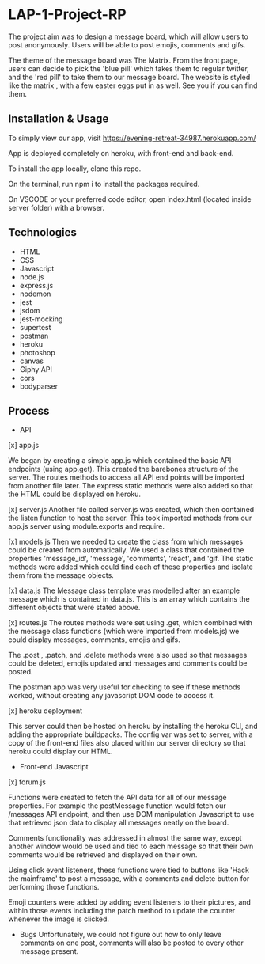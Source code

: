 # LAP-1-Project-RP

The project aim was to design a message board, which will allow users to post anonymously. Users will be able to post emojis, comments and gifs.

The theme of the message board was The Matrix. From the front page, users can decide to pick the 'blue pill' which takes them to regular twitter, and the 'red pill' 
to take them to our message board. The website is styled like the matrix , with a few easter eggs put in as well. See you if you can find them.

## Installation & Usage 

To simply view our app, visit https://evening-retreat-34987.herokuapp.com/

App is deployed completely on heroku, with front-end and back-end.

To install the app locally, clone this repo.

On the terminal, run npm i to install the packages required.

On VSCODE or your preferred code editor, open index.html (located inside server folder) with a browser.

## Technologies

- HTML
- CSS
- Javascript
- node.js
- express.js
- nodemon
- jest
- jsdom
- jest-mocking
- supertest
- postman
- heroku
- photoshop 
- canvas
- Giphy API
- cors 
- bodyparser

## Process

- API 

[x] app.js

We began by creating a simple app.js which contained the basic API endpoints (using app.get). This created the barebones structure of the server. 
The routes methods to access all API end points will be imported from another file later. The express static methods were also added so that the HTML could be displayed on heroku.

[x] server.js
Another file called server.js was created, which then contained the listen function to host the server. This took imported methods from our app.js server using module.exports and require.

[x] models.js
Then we needed to create the class from which messages could be created from automatically. We used a class that contained the properties 'message_id', 'message', 'comments', 'react', and 'gif. The static methods were added which could find each of these properties and isolate them from the message objects.

[x] data.js
The Message class template was modelled after an example message which is contained in data.js. This is an array which contains the different objects that were stated above.

[x] routes.js
The routes methods were set using .get, which combined with the message class functions (which were imported from models.js) we could display messages, comments, emojis and gifs.

The .post , .patch, and .delete methods were also used so that messages could be deleted, emojis updated and messages and comments could be posted.

The postman app was very useful for checking to see if these methods worked, without creating any javascript DOM code to access it.

[x] heroku deployment

This server could then be hosted on heroku by installing the heroku CLI, and adding the appropriate buildpacks. The config var was set to server, with a copy of the front-end files also placed within our server directory so that heroku could display our HTML.

- Front-end Javascript

[x] forum.js

Functions were created to fetch the API data for all of our message properties. For example the postMessage function would fetch our /messages API endpoint, and then use DOM manipulation Javascript to use that retrieved json data to display all messages neatly on the board.

Comments functionality was addressed in almost the same way, except another window would be used and tied to each message so that their own comments would be retrieved and displayed on their own.

Using click event listeners, these functions were tied to buttons like 'Hack the mainframe' to post a message, with a comments and delete button for performing those functions.

Emoji counters were added by adding event listeners to their pictures, and within those events including the patch method to update the counter whenever the image is clicked.

- Bugs
Unfortunately, we could not figure out how to only leave comments on one post, comments will also be posted to every other message present.










